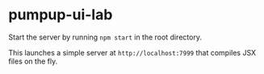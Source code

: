 # pumpup-ui-lab

Start the server by running `npm start` in the root directory.

This launches a simple server at `http://localhost:7999` that compiles JSX files on the fly.
